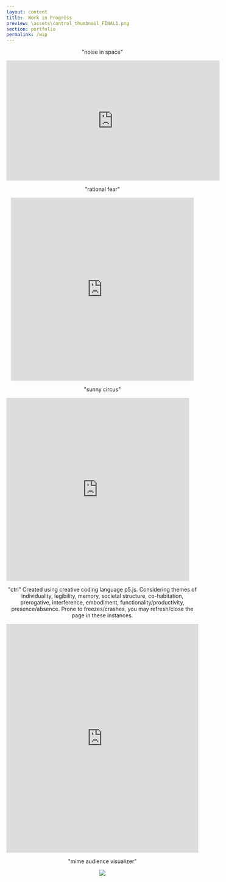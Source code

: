 ```yaml
---
layout: content
title:  Work in Progress
preview: \assets\control_thumbnail_FINAL1.png
section: portfolio
permalink: /wip
---
```


<p align="center">"noise in space"</p>
<p align="center"><iframe width="560" height="315" src="https://www.youtube.com/embed/Rjdwrtuipgg" title="Noise in Space" frameborder="0" allow="accelerometer; autoplay; clipboard-write; encrypted-media; gyroscope; picture-in-picture" allowfullscreen></iframe></p>

<p align="center">"rational fear"</p>
<p align="center"><iframe src="https://player.vimeo.com/video/572290346?loop=1&portrait=0" width="480" height="480" frameborder="0" allow="autoplay; fullscreen; picture-in-picture" allowfullscreen></iframe></p>

<p align="center">"sunny circus"</p>
<iframe src="https://player.vimeo.com/video/572297809?loop=1&portrait=0" width="480" height="480" frameborder="0" allow="autoplay; fullscreen; picture-in-picture" allowfullscreen></iframe>

<p align="center">"ctrl"
Created using creative coding language p5.js. Considering themes of individuality, legibility, memory, societal structure, co-habitation, prerogative, interference, embodiment, functionality/productivity, presence/absence. Prone to freezes/crashes, you may refresh/close the page in these instances.</p>

<p align="center"><iframe src="https://editor.p5js.org/dinosoar/embed/2e9GnmWmt"  style="width:100%; height:600px;" frameborder="0"></iframe></p>

<p align="center">"mime audience visualizer"</p>
<p align="center"><img src="\assets\img\Decroux_Experiment_Styleframe.png"></p>

